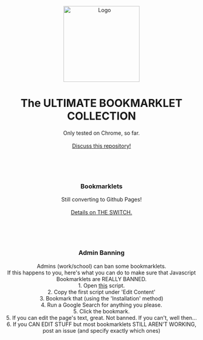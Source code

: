 <div id="top"></div>
<br />
<div align="center">
    <img src="https://villainsrule4000.github.io/Bookmarklets/bookmark.png" alt="Logo" width="200" height="200">
  <h1 align="center">The ULTIMATE BOOKMARKLET COLLECTION</h1>

  <p align="center">
    Only tested on Chrome, so far.<br>
    <br>
    <a href="https://github.com/VillainsRule4000/BookmarkletsBETA/discussions">Discuss this repository!</a>
  </p>
</div>
<br>
<br>
<div id="top"></div>
<br />
<div align="center">
  <h3 align="center">Bookmarklets</h3>

  <p align="center">
    Still converting to Github Pages!<br>
    <br>
    <a href="https://github.com/VillainsRule4000/BookmarkletsBETA/discussions/1">Details on THE SWITCH.</a>
  </p>
</div>
<br>
<br>
<div id="top"></div>
<br />
<div align="center">
  <h3 align="center">Admin Banning</h3>

  <p align="center">
    Admins (work/school) can ban some bookmarklets.<br>
    If this happens to you, here's what you can do to make sure that Javascript Bookmarklets are REALLY BANNED.<br>
    1. Open <a href="https://github.com/VillainsRule4000/BookmarkletsBETA/blob/main/textMedia.md#edit-text">this</a> script.<br>
    2. Copy the first script under 'Edit Content'<br>
    3. Bookmark that (using the 'Installation' method)<br>
    4. Run a Google Search for anything you please.<br>
    5. Click the bookmark.<br>
    5. If you can edit the page's text, great. Not banned. If you can't, well then...<br>
    6. If you CAN EDIT STUFF but most bookmarklets STILL AREN'T WORKING, post an issue (and specify exactly which ones)
  </p>
</div>
